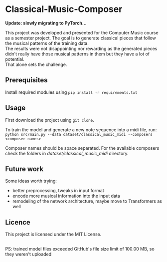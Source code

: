 # Classical-Music-Composer

**Update: slowly migrating to PyTorch...**

This project was developed and presented for the Computer Music course as a semester project. The goal is to generate classical pieces that follow the musical patterns of the training data.  
The results were not disappointing nor rewarding as the generated pieces didn't really have those musical patterns in them but they have a lot of potential.  
That alone sets the challenge.

## Prerequisites
Install required modules using
```pip install -r requirements.txt```

## Usage
First download the project using `git clone`.

To train the model and generate a new note sequence into a midi file, run:  
```python src/main.py --data dataset/classical_music_midi --composers <composer names>```

Composer names should be space separated. For the available composers check the folders in *dataset/classical_music_midi* directory.

## Future work
Some ideas worth trying:
- better preprocessing, tweaks in input format
- encode more musical information into the input data
- remodeling of the network architecture, maybe move to Transformers as well

## Licence
This project is licensed under the MIT License.

##
PS: trained model files exceeded GitHub's file size limit of 100.00 MB, so they weren't uploaded
